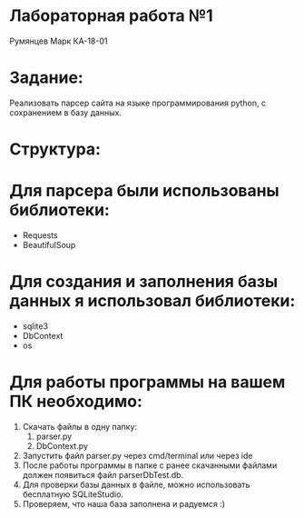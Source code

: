 # Лабораторная работа №1 
Румянцев Марк КА-18-01

# Задание:
Реализовать парсер сайта на языке программирования python, с сохранением в базу данных.

# Структура:
# Для парсера были использованы библиотеки:
   - Requests
   - BeautifulSoup
# Для создания и заполнения базы данных я использовал библиотеки:
   - sqlite3
   - DbContext
   - os
# Для работы программы на вашем ПК необходимо:
   1. Скачать файлы в одну папку:
      1. parser.py
      2. DbContext.py
   2. Запустить файл parser.py через cmd/terminal или через ide
   3. После работы программы в папке с ранее скачанными файлами должен появиться файл parserDbTest.db.
   4. Для проверки базы данных в файле, можно использовать бесплатную SQLiteStudio.
   5. Проверяем, что наша база заполнена и радуемся :)
